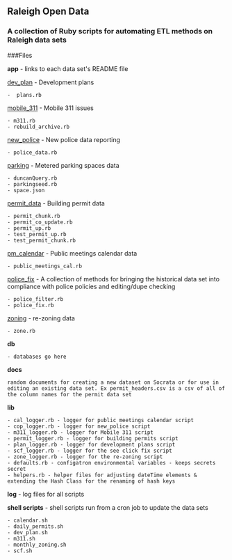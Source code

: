 
## **R**aleigh **O**pen **D**ata   
### A collection of Ruby scripts for automating ETL methods on Raleigh data sets

###Files

**app** - links to each data set's README file

  [dev_plan](app/dev_plan/README.md)  - Development plans  

    -  plans.rb  
  [mobile_311](app/mobile_311/README.md) - Mobile 311 issues  

    - m311.rb  
    - rebuild_archive.rb  
  [new_police](app/new_police/README.md)  - New police data reporting 
 
    - police_data.rb 

  [parking](app/parking/README.md) - Metered parking spaces data 
   
    - duncanQuery.rb  
    - parkingseed.rb  
    - space.json  

  [permit_data](app/permit_data/README.md)  - Building permit data  

    - permit_chunk.rb  
    - permit_co_update.rb  
    - permit_up.rb  
    - test_permit_up.rb  
    - test_permit_chunk.rb  

  [pm\_calendar](app/pm_calendar/README.md)  -  Public meetings calendar data 
 
    - public_meetings_cal.rb  
  [police\_fix](app/police_fix/README.md)  - A collection of methods for bringing the historical data set into compliance with police policies and editing/dupe checking

    - police_filter.rb  
    - police_fix.rb
  [zoning](app/zoning/README.md)   - re-zoning data
    
    - zone.rb

**db**

	- databases go here
**docs**

	random documents for creating a new dataset on Socrata or for use in editing an existing data set. Ex permit_headers.csv is a csv of all of the column names for the permit data set
**lib**

    - cal_logger.rb - logger for public meetings calendar script
    - cop_logger.rb - logger for new_police script   
    - m311_logger.rb - logger for Mobile 311 script
    - permit_logger.rb - logger for building permits script
    - plan_logger.rb - logger for development plans script
    - scf_logger.rb - logger for the see click fix script
    - zone_logger.rb - logger for the re-zoning script  
    - defaults.rb - configatron environmental variables - keeps secrets secret         
    - helpers.rb - helper files for adjusting dateTime elements & extending the Hash Class for the renaming of hash keys


**log** - log files for all scripts

**shell scripts** - shell scripts run from a cron job to update the data sets	

    - calendar.sh
    - daily_permits.sh
    - dev_plan.sh
    - m311.sh
    - monthly_zoning.sh
    - scf.sh




